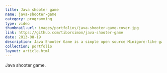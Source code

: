 ```yaml
---
title: Java shooter game
name: java-shooter-game
category: programming
type: video
thumbnail-url: images/portfolios/java-shooter-game-cover.jpg
link: https://github.com/tiborsimon/java-shooter-game
date: 2013-08-19
description: Java Shooter Game is a simple open source Minigore-like game written in java as a university project.
collection: portfolio
layout: article.html
---
```


Java shooter game.
